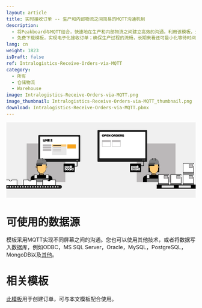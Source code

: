 ```yaml
---
layout: article
title: 实时接收订单 -- 生产和内部物流之间简易的MQTT沟通机制
description: 
  - 将Peakboard与MQTT结合，快速地在生产和内部物流之间建立高效的沟通。利用该模板，生产零件订单可实时显示在您的内部物流仓库，随后员工就可以迅速对其进行处理。
  - 免费下载模板，实现电子化接收订单；确保生产过程的流畅，长期来看还可最小化等待时间。 
lang: cn
weight: 1823
isDraft: false
ref: Intralogistics-Receive-Orders-via-MQTT
category:
  - 所有
  - 仓储物流
  - Warehouse
image: Intralogistics-Receive-Orders-via-MQTT.png
image_thumbnail: Intralogistics-Receive-Orders-via-MQTT_thumbnail.png
download: Intralogistics-Receive-Orders-via-MQTT.pbmx
---
```

![](img/peakboard-mqtt-dashboards.gif)

# 可使用的数据源

模板采用MQTT实现不同屏幕之间的沟通。您也可以使用其他技术，或者将数据写入数据库，例如ODBC，MS SQL Server，Oracle，MySQL，PostgreSQL，MongoDB以及[其他](https://peakboard.com/zh-hans/interfaces/)。 

# 相关模板

[此模板](https://templates.peakboard.com/Intralogistics-Order-Parts-with-MQTT/cn)用于创建订单，可与本文模板配合使用。

